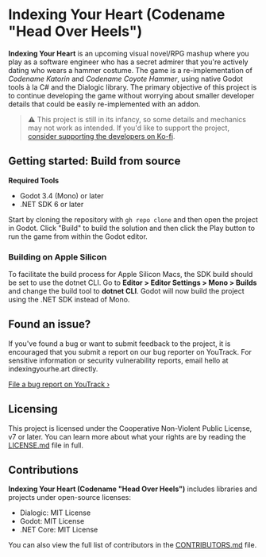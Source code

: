 # Indexing Your Heart (Codename "Head Over Heels")

**Indexing Your Heart** is an upcoming visual novel/RPG mashup where you play as a software
engineer who has a secret admirer that you're actively dating who wears a hammer costume. The game
is a re-implementation of _Codename Katorin_ and _Codename Coyote Hammer_, using native Godot tools
à la C# and the Dialogic library. The primary objective of this project is to continue developing
the game without worrying about smaller developer details that could be easily re-implemented with
an addon.

> :warning: This project is still in its infancy, so some details and mechanics may not work as
> intended. If you'd like to support the project,
> [consider supporting the developers on Ko-fi][kofi].

[kofi]: https://ko-fi.com/marquiskurt

## Getting started: Build from source

**Required Tools**

- Godot 3.4 (Mono) or later
- .NET SDK 6 or later

Start by cloning the repository with `gh repo clone` and then open the project in Godot. Click
"Build" to build the solution and then click the Play button to run the game from within the Godot
editor.

### Building on Apple Silicon

To facilitate the build process for Apple Silicon Macs, the SDK build should be set to use the
dotnet CLI. Go to **Editor > Editor Settings > Mono > Builds** and change the build tool to
**dotnet CLI**. Godot will now build the project using the .NET SDK instead of Mono.

## Found an issue?

If you've found a bug or want to submit feedback to the project, it is encouraged that you submit a
report on our bug reporter on YouTrack. For sensitive information or security vulnerability reports,
email hello at indexingyourhe.art directly.

[File a bug report on YouTrack &rsaquo;][youtrack]

## Licensing

This project is licensed under the Cooperative Non-Violent Public License, v7 or later. You can
learn more about what your rights are by reading the [LICENSE.md](./LICENSE.md) file in full.

## Contributions

**Indexing Your Heart (Codename "Head Over Heels")** includes libraries and projects under
open-source licenses:

- Dialogic: MIT License
- Godot: MIT License
- .NET Core: MIT License

You can also view the full list of contributors in the [CONTRIBUTORS.md](./CONTRIBUTORS.md) file.

[youtrack]: https://youtrack.marquiskurt.net/youtrack/newIssue?project=HOH
